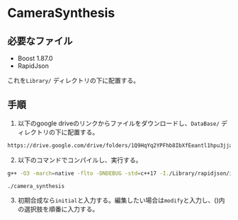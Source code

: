 # CameraSynthesis

## 必要なファイル

* Boost 1.87.0
* RapidJson

これを`Library/` ディレクトリの下に配置する。

## 手順
 1. 以下のgoogle driveのリンクからファイルをダウンロードし、`DataBase/` ディレクトリの下に配置する。

```.bash
https://drive.google.com/drive/folders/1Q9HqYq2YPFhb8IbXfEeantl1hpu3jjaV?usp=share_link
```

 2. 以下のコマンドでコンパイルし、実行する。

```.bash
g++ -O3 -march=native -flto -DNDEBUG -std=c++17 -I./Library/rapidjson/include -I./Library/msgpack-c-cpp_master/include -I ./Library/boost_1_87_0 -o camera_synthesis ./main.cpp

./camera_synthesis
```

3. 初期合成なら`initial`と入力する。編集したい場合は`modify`と入力し、()内の選択肢を順番に入力する。

